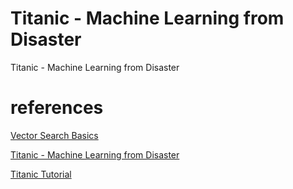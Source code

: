 # Titanic - Machine Learning from Disaster
Titanic - Machine Learning from Disaster

# references

[Vector Search Basics](https://qdrant.tech/documentation/overview/vector-search/)

[Titanic - Machine Learning from Disaster](https://www.kaggle.com/competitions/titanic)

[Titanic Tutorial](https://www.kaggle.com/code/alexisbcook/titanic-tutorial)
